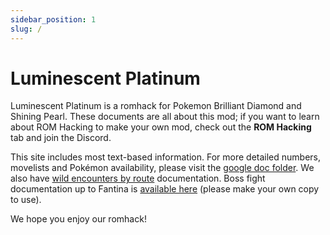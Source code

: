 ```yaml
---
sidebar_position: 1
slug: /
---
```


# Luminescent Platinum

Luminescent Platinum is a romhack for Pokemon Brilliant Diamond and Shining Pearl. These documents are all about this mod; if you want to learn about ROM Hacking to make your own mod, check out the **ROM Hacking** tab and join the Discord.

This site includes most text-based information. For more detailed numbers, movelists and Pokémon availability, please visit the [google doc folder](https://drive.google.com/drive/folders/1b3b3GDXKCP6KY1E0cMStnYg6y0gTPZYM). We also have [wild encounters by route](https://docs.google.com/spreadsheets/d/1a-NSfEgtt8kAr1cXwKkmY2SylYMs2tUG5tMSIhK0-OY/edit?usp=sharing) documentation. Boss fight documentation up to Fantina is [available here](https://docs.google.com/spreadsheets/d/1hUVPaxr0norFBDfCRX1lp8hy3eae0zno36Cg2cMH080/edit?usp=sharing) (please make your own copy to use).

We hope you enjoy our romhack!
